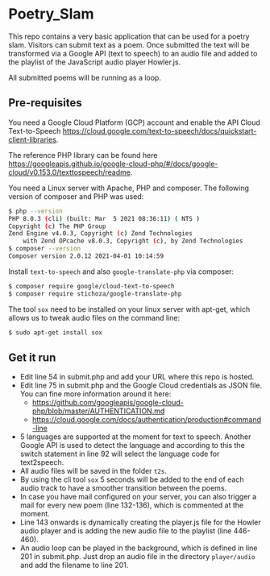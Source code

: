 # Poetry_Slam

This repo contains a very basic application that can be used for a poetry slam. Visitors can submit text as a poem. Once submitted the text will be transformed via a Google API (text to speech) to an audio file and added to the playlist of the JavaScript audio player Howler.js.

All submitted poems will be running as a loop.

## Pre-requisites

You need a Google Cloud Platform (GCP) account and enable the API Cloud Text-to-Speech <https://cloud.google.com/text-to-speech/docs/quickstart-client-libraries>.

The reference PHP library can be found here <https://googleapis.github.io/google-cloud-php/#/docs/google-cloud/v0.153.0/texttospeech/readme>.

You need a Linux server with Apache, PHP and composer. The following version of composer and PHP was used:

```bash
$ php --version
PHP 8.0.3 (cli) (built: Mar  5 2021 08:36:11) ( NTS )
Copyright (c) The PHP Group
Zend Engine v4.0.3, Copyright (c) Zend Technologies
    with Zend OPcache v8.0.3, Copyright (c), by Zend Technologies
$ composer --version
Composer version 2.0.12 2021-04-01 10:14:59
```

Install `text-to-speech` and also `google-translate-php` via composer:

```bash
$ composer require google/cloud-text-to-speech
$ composer require stichoza/google-translate-php
```

The tool `sox` need to be installed on your linux server with apt-get, which allows us to tweak audio files on the command line:

```bash
$ sudo apt-get install sox
```

## Get it run

- Edit line 54 in submit.php and add your URL where this repo is hosted.
- Edit line 75 in submit.php and the Google Cloud credentials as JSON file. You can fine more information around it here:
  - <https://github.com/googleapis/google-cloud-php/blob/master/AUTHENTICATION.md>
  - <https://cloud.google.com/docs/authentication/production#command-line>
- 5 languages are supported at the moment for text to speech. Another Google API is used to detect the language and according to this the switch statement in line 92 will select the language code for text2speech.
- All audio files will be saved in the folder `t2s`.
- By using the cli tool `sox` 5 seconds will be added to the end of each audio track to have a smoother transition between the poems.
- In case you have mail configured on your server, you can also trigger a mail for every new poem (line 132-136), which is commented at the moment.
- Line 143 onwards is dynamically creating the player.js file for the Howler audio player and is adding the new audio file to the playlist (line 446-460).
- An audio loop can be played in the background, which is defined in line 201 in submit.php. Just drop an audio file in the directory `player/audio` and add the filename to line 201.
